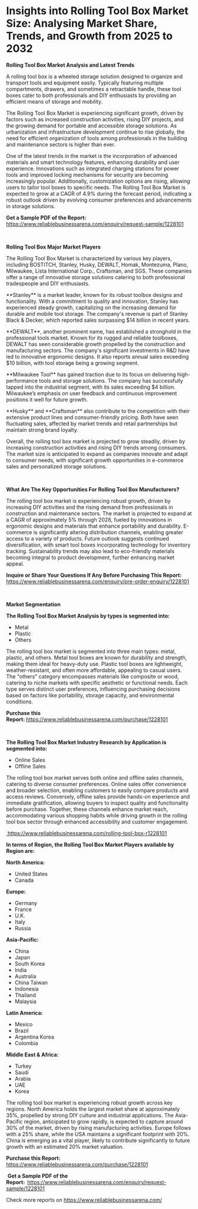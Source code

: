 <p><h1>Insights into Rolling Tool Box Market Size: Analysing Market Share, Trends, and Growth from 2025 to 2032</h1></p><p><strong>Rolling Tool Box Market Analysis and Latest Trends</strong></p>
<p><p>A rolling tool box is a wheeled storage solution designed to organize and transport tools and equipment easily. Typically featuring multiple compartments, drawers, and sometimes a retractable handle, these tool boxes cater to both professionals and DIY enthusiasts by providing an efficient means of storage and mobility.</p><p>The Rolling Tool Box Market is experiencing significant growth, driven by factors such as increased construction activities, rising DIY projects, and the growing demand for portable and accessible storage solutions. As urbanization and infrastructure development continue to rise globally, the need for efficient organization of tools among professionals in the building and maintenance sectors is higher than ever. </p><p>One of the latest trends in the market is the incorporation of advanced materials and smart technology features, enhancing durability and user experience. Innovations such as integrated charging stations for power tools and improved locking mechanisms for security are becoming increasingly popular. Additionally, customization options are rising, allowing users to tailor tool boxes to specific needs. The Rolling Tool Box Market is expected to grow at a CAGR of 4.9% during the forecast period, indicating a robust outlook driven by evolving consumer preferences and advancements in storage solutions.</p></p>
<p><strong>Get a Sample PDF of the Report:&nbsp;</strong> <a href="https://www.reliablebusinessarena.com/enquiry/request-sample/1228101?utm_campaign=2110&utm_medium=2&utm_source=Github&utm_content=ia&utm_term=08042025&utm_id=rolling-tool-box">https://www.reliablebusinessarena.com/enquiry/request-sample/1228101</a></p>
<p>&nbsp;</p>
<p><strong>Rolling Tool Box Major Market Players</strong></p>
<p><p>The Rolling Tool Box Market is characterized by various key players, including BOSTITCH, Stanley, Husky, DEWALT, Homak, Montezuma, Plano, Milwaukee, Lista International Corp., Craftsman, and SGS. These companies offer a range of innovative storage solutions catering to both professional tradespeople and DIY enthusiasts.</p><p>**Stanley** is a market leader, known for its robust toolbox designs and functionality. With a commitment to quality and innovation, Stanley has experienced steady growth, capitalizing on the increasing demand for durable and mobile tool storage. The company's revenue is part of Stanley Black & Decker, which reported sales surpassing $14 billion in recent years.</p><p>**DEWALT**, another prominent name, has established a stronghold in the professional tools market. Known for its rugged and reliable toolboxes, DEWALT has seen considerable growth propelled by the construction and manufacturing sectors. The company's significant investments in R&D have led to innovative ergonomic designs. It also reports annual sales exceeding $10 billion, with tool storage being a growing segment.</p><p>**Milwaukee Tool** has gained traction due to its focus on delivering high-performance tools and storage solutions. The company has successfully tapped into the industrial segment, with its sales exceeding $4 billion. Milwaukee’s emphasis on user feedback and continuous improvement positions it well for future growth.</p><p>**Husky** and **Craftsman** also contribute to the competition with their extensive product lines and consumer-friendly pricing. Both have seen fluctuating sales, affected by market trends and retail partnerships but maintain strong brand loyalty.</p><p>Overall, the rolling tool box market is projected to grow steadily, driven by increasing construction activities and rising DIY trends among consumers. The market size is anticipated to expand as companies innovate and adapt to consumer needs, with significant growth opportunities in e-commerce sales and personalized storage solutions.</p></p>
<p>&nbsp;</p>
<p><strong>What Are The Key Opportunities For Rolling Tool Box Manufacturers?</strong></p>
<p><p>The rolling tool box market is experiencing robust growth, driven by increasing DIY activities and the rising demand from professionals in construction and maintenance sectors. The market is projected to expand at a CAGR of approximately 5% through 2028, fueled by innovations in ergonomic designs and materials that enhance portability and durability. E-commerce is significantly altering distribution channels, enabling greater access to a variety of products. Future outlook suggests continued diversification, with smart tool boxes incorporating technology for inventory tracking. Sustainability trends may also lead to eco-friendly materials becoming integral to product development, further enhancing market appeal.</p></p>
<p><strong>Inquire or Share Your Questions If Any Before Purchasing This Report:</strong> <a href="https://www.reliablebusinessarena.com/enquiry/pre-order-enquiry/1228101?utm_campaign=2110&utm_medium=2&utm_source=Github&utm_content=ia&utm_term=08042025&utm_id=rolling-tool-box">https://www.reliablebusinessarena.com/enquiry/pre-order-enquiry/1228101</a></p>
<p>&nbsp;</p>
<p><strong>Market Segmentation</strong></p>
<p><strong>The Rolling Tool Box Market Analysis by types is segmented into:</strong></p>
<p><ul><li>Metal</li><li>Plastic</li><li>Others</li></ul></p>
<p><p>The rolling tool box market is segmented into three main types: metal, plastic, and others. Metal tool boxes are known for durability and strength, making them ideal for heavy-duty use. Plastic tool boxes are lightweight, weather-resistant, and often more affordable, appealing to casual users. The "others" category encompasses materials like composite or wood, catering to niche markets with specific aesthetic or functional needs. Each type serves distinct user preferences, influencing purchasing decisions based on factors like portability, storage capacity, and environmental conditions.</p></p>
<p><strong>Purchase this Report:&nbsp;</strong><a href="https://www.reliablebusinessarena.com/purchase/1228101?utm_campaign=2110&utm_medium=2&utm_source=Github&utm_content=ia&utm_term=08042025&utm_id=rolling-tool-box">https://www.reliablebusinessarena.com/purchase/1228101</a></p>
<p>&nbsp;</p>
<p><strong>The Rolling Tool Box Market Industry Research by Application is segmented into:</strong></p>
<p><ul><li>Online Sales</li><li>Offline Sales</li></ul></p>
<p><p>The rolling tool box market serves both online and offline sales channels, catering to diverse consumer preferences. Online sales offer convenience and broader selection, enabling customers to easily compare products and access reviews. Conversely, offline sales provide hands-on experience and immediate gratification, allowing buyers to inspect quality and functionality before purchase. Together, these channels enhance market reach, accommodating various shopping habits while driving growth in the rolling tool box sector through enhanced accessibility and customer engagement.</p></p>
<p><a href="https://www.reliablebusinessarena.com/rolling-tool-box-r1228101?utm_campaign=2110&utm_medium=2&utm_source=Github&utm_content=ia&utm_term=08042025&utm_id=rolling-tool-box">&nbsp;https://www.reliablebusinessarena.com/rolling-tool-box-r1228101</a></p>
<p><strong>In terms of Region, the Rolling Tool Box Market Players available by Region are:</strong></p>
<p>
    <p> <strong> North America: </strong>
        <ul>
            <li>United States</li>
            <li>Canada</li>
        </ul>
        </p> 
    <p> <strong> Europe: </strong>
        <ul>
            <li>Germany</li>
            <li>France</li>
            <li>U.K.</li>
            <li>Italy</li>
            <li>Russia</li>
        </ul>
        </p> 
    <p> <strong> Asia-Pacific: </strong>
        <ul>
            <li>China</li>
            <li>Japan</li>
            <li>South Korea</li>
            <li>India</li>
            <li>Australia</li>
            <li>China Taiwan</li>
            <li>Indonesia</li>
            <li>Thailand</li>
            <li>Malaysia</li>
        </ul>
        </p> 
    <p> <strong> Latin America: </strong>
        <ul>
            <li>Mexico</li>
            <li>Brazil</li>
            <li>Argentina Korea</li>
            <li>Colombia</li>
        </ul>
        </p> 
    <p> <strong> Middle East & Africa: </strong>
        <ul>
            <li>Turkey</li>
            <li>Saudi</li>
            <li>Arabia</li>
            <li>UAE</li>
            <li>Korea</li>
        </ul>
    </p>
    </p>
<p><p>The rolling tool box market is experiencing robust growth across key regions. North America holds the largest market share at approximately 35%, propelled by strong DIY culture and industrial applications. The Asia-Pacific region, anticipated to grow rapidly, is expected to capture around 30% of the market, driven by rising manufacturing activities. Europe follows with a 25% share, while the USA maintains a significant footprint with 20%. China is emerging as a vital player, likely to contribute significantly to future growth with an estimated 20% market valuation.</p></p>
<p><strong>Purchase this Report: </strong><a href="https://www.reliablebusinessarena.com/purchase/1228101?utm_campaign=2110&utm_medium=2&utm_source=Github&utm_content=ia&utm_term=08042025&utm_id=rolling-tool-box">https://www.reliablebusinessarena.com/purchase/1228101</a></p>
<p>&nbsp;<strong>Get a Sample PDF of the Report:&nbsp;&nbsp;</strong><a href="https://www.reliablebusinessarena.com/enquiry/request-sample/1228101?utm_campaign=2110&utm_medium=2&utm_source=Github&utm_content=ia&utm_term=08042025&utm_id=rolling-tool-box">https://www.reliablebusinessarena.com/enquiry/request-sample/1228101</a></p>
<p><strong></strong></p>
<p>Check more reports on <a href="https://www.reliablebusinessarena.com/?utm_campaign=2110&utm_medium=2&utm_source=Github&utm_content=ia&utm_term=08042025&utm_id=rolling-tool-box">https://www.reliablebusinessarena.com/</a></p>